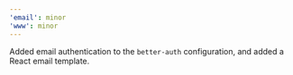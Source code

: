```yaml
---
'email': minor
'www': minor
---
```


Added email authentication to the `better-auth` configuration, and added a React email template.
